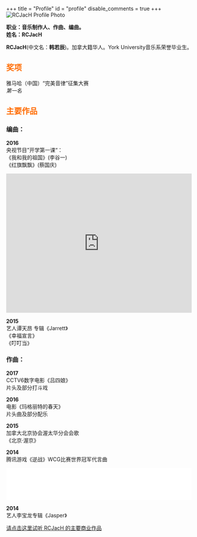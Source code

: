 +++
title = "Profile"
id = "profile"
disable_comments = true
+++
![RCJacH Profile Photo](http://mmbiz.qpic.cn/mmbiz_jpg/loZoIZmQM3XfCVWxVDq78xbN1g2ZR1vS5MO0nICfrXoMtlZsHB36LhUkA576zARcWAJ9peRlyOHMdJzVqfa0ew/640?wx_fmt=jpeg&tp=webp&wxfrom=5&wx_lazy=1)

**职业：音乐制作人、作曲、编曲。**<br>
**姓名：RCJacH**

**RCJacH**(中文名：**韩若辰**)。加拿大籍华人。York University音乐系荣誉毕业生。

<h2 style="color: rgb(255, 108, 0);"> 奖项 </h2>

雅马哈（中国）“完美音律”征集大赛<br>
*第一名*

<h2 style="color: rgb(255, 108, 0);"> 主要作品 </h2>

### 编曲：

**2016**<br>
央视节目”开学第一课“：<br>
《我和我的祖国》(李谷一)<br>
《红旗飘飘》(蔡国庆)<br>

<iframe class="video_iframe" style="z-index:1;" src="https://v.qq.com/iframe/preview.html?vid=a03269u8t74&amp;width=500&amp;height=375&amp;auto=0"   allowfullscreen="" frameborder="0" height="375" width="500" www.fenkuzhuang.com></iframe>

**2015**<br>
艺人谭天昂 专辑《Jarrett》<br>
《幸福宣言》<br>
《叮叮当》<br>

### 作曲：

**2017**<br>
CCTV6数字电影《吕四娘》<br>
片头及部分打斗戏<br>

**2016**<br>
电影《玛格丽特的春天》<br>
片头曲及部分配乐<br>

**2015**<br>
加拿大北京协会渥太华分会会歌<br>
《北京·渥京》<br>

**2014**<br>
腾讯游戏《逆战》WCG比赛世界冠军代言曲<br>

<iframe frameborder="no" border="0" marginwidth="0" marginheight="0" width=500 height=86 src="//music.163.com/outchain/player?type=2&id=33891882&auto=0&height=66"></iframe>

**2014**<br>
艺人李宝龙专辑《Jasper》<br>

<a href="http://music.163.com/#/djradio?id=332094092" target="_blank"> 请点击这里试听 RCJacH 的主要商业作品 </a>
